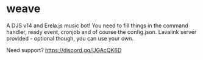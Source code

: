 # weave
 A DJS v14 and Erela.js music bot!
 You need to fill things in the command handler, ready event, cronjob and of course the config.json.
 Lavalink server provided - optional though, you can use your own.
 
 Need support? https://discord.gg/UGAcQK6D

